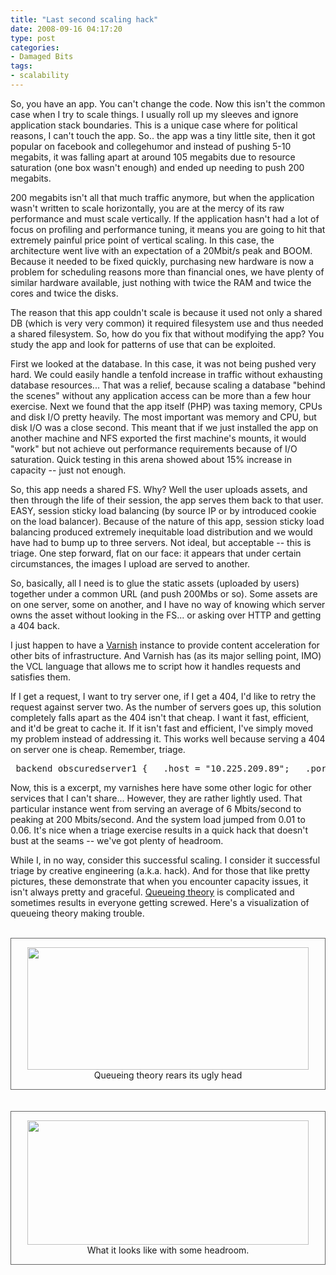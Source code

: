 ```yaml
---
title: "Last second scaling hack"
date: 2008-09-16 04:17:20
type: post
categories:
- Damaged Bits
tags:
- scalability
---
```


<p>So, you have an app.  You can't change the code.  Now this isn't the common case when I try to scale things. I usually roll up my sleeves and ignore application stack boundaries.  This is a unique case where for political reasons, I can't touch the app.  So.. the app was a tiny little site, then it got popular on facebook and collegehumor and instead of pushing 5-10 megabits, it was falling apart at around 105 megabits due to resource saturation (one box wasn't enough) and ended up needing to push 200 megabits.</p>  <p>200 megabits isn't all that much traffic anymore, but when the application wasn't written to scale horizontally, you are at the mercy of its raw performance and must scale vertically.  If the application hasn't had a lot of focus on profiling and performance tuning, it means you are going to hit that extremely painful price point of vertical scaling.  In this case, the architecture went live with an expectation of a 20Mbit/s peak and BOOM.  Because it needed to be fixed quickly, purchasing new hardware is now a problem for scheduling reasons more than financial ones, we have plenty of similar hardware available, just nothing with twice the RAM and twice the cores and twice the disks.</p>  <p>The reason that this app couldn't scale is because it used not only a shared DB (which is very very common) it required filesystem use and thus needed a shared filesystem.  So, how do you fix that without modifying the app?  You study the app and look for patterns of use that can be exploited.</p>  <p>First we looked at the database.  In this case, it was not being pushed very hard.  We could easily handle a tenfold increase in traffic without exhausting database resources...  That was a relief, because scaling a database "behind the scenes" without any application access can be more than a few hour exercise.  Next we found that the app itself (PHP) was taxing memory, CPUs and disk I/O pretty heavily.  The most important was memory and CPU, but disk I/O was a close second.  This meant that if we just installed the app on another machine and NFS exported the first machine's mounts, it would "work" but not achieve out performance requirements because of I/O saturation.  Quick testing in this arena showed about 15% increase in capacity -- just not enough.</p>  <p>So, this app needs a shared FS.  Why?  Well the user uploads assets, and then through the life of their session, the app serves them back to that user.  EASY, session sticky load balancing (by source IP or by introduced cookie on the load balancer).  Because of the nature of this app, session sticky load balancing produced extremely inequitable load distribution and we would have had to bump up to three servers.  Not ideal, but acceptable -- this is triage.  One step forward, flat on our face:  it appears that under certain circumstances, the images I upload are served to another.</p>  <p>So, basically, all I need is to glue the static assets (uploaded by users) together under a common URL (and push 200Mbs or so).  Some assets are on one server, some on another, and I have no way of knowing which server owns the asset without looking in the FS... or asking over HTTP and getting a 404 back.</p>  <p>I just happen to have a <a href="https://varnish.projects.linpro.no/">Varnish</a> instance to provide content acceleration for other bits of infrastructure.  And Varnish has (as its major selling point, IMO) the VCL language that allows me to script how it handles requests and satisfies them.</p>  <p>If I get a request, I want to try server one, if I get a 404, I'd like to retry the request against server two.  As the number of servers goes up, this solution completely falls apart as the 404 isn't that cheap.  I want it fast, efficient, and it'd be great to cache it.  If it isn't fast and efficient, I've simply moved my problem instead of addressing it.  This works well because serving a 404 on server one is cheap.  Remember, triage.</p>  <pre> backend obscuredserver1 {   .host = "10.225.209.89";   .port = "80"; } backend obscuredserver2 {   .host = "10.225.209.90";   .port = "80"; }  sub vcl_recv {   if (req.http.host ~ "^fqdn\\.of\\.caching\\.server$") {     if (req.restarts == 0) {       set req.backend = obscuredserver1;     } else {       set req.backend = obscuredserver2;     }   }   if (req.request != "GET" &amp;&amp; req.request != "HEAD") {     pipe;   }   lookup; }  sub vcl_fetch {   if (req.http.host ~ "^fqdn\\.of\\.caching\\.server$" &amp;&amp;       req.restarts == 0 &amp;&amp; obj.status == 404) {     restart;   }   if (!obj.cacheable) {     pass;   }   if (obj.http.Set-Cookie) {     pass;   }   set obj.prefetch = -30s;   deliver; } </pre>  <p>Now, this is a excerpt, my varnishes here have some other logic for other services that I can't share... However, they are rather lightly used.  That particular instance went from serving an average of 6 Mbits/second to peaking at 200 Mbits/second.  And the system load jumped from 0.01 to 0.06.  It's nice when a triage exercise results in a quick hack that doesn't bust at the seams -- we've got plenty of headroom.</p>  <p>While I, in no way, consider this successful scaling.  I consider it successful triage by creative engineering (a.k.a. hack).  And for those that like pretty pictures, these demonstrate that when you encounter capacity issues, it isn't always pretty and graceful.  <a href="https://en.wikipedia.org/wiki/Queueing_theory">Queueing theory</a> is complicated and sometimes results in everyone getting screwed.  Here's a visualization of queueing theory making trouble.</p>  <br/> <div style="text-align: center; border: 1px solid #666; padding: 1em;"> <img src="https://lethargy.org/~jesus/misc/bad%20days.png" height="196" width="450" /><br /> Queueing theory rears its ugly head </div> <br/><br/> <div style="text-align: center; border: 1px solid #666; padding: 1em;"> <img src="https://lethargy.org/~jesus/misc/good%20days.png" height="199" width="450" /><br /> What it looks like with some headroom. </div>
